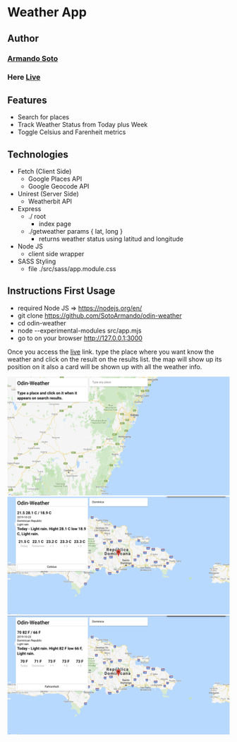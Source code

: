 # Weather App
## Author 
### [Armando Soto](https://github.com/SotoArmando)
### Here [Live](heroku.com)


## Features
  - Search for places
  - Track Weather Status from Today plus Week
  - Toggle Celsius and Farenheit metrics
  
## Technologies
  - Fetch (Client Side)
    - Google Places API
    - Google Geocode API
  - Unirest (Server Side)
    - Weatherbit API
  - Express
    - ./ root
        - index page
    - ./getweather params { lat, long } 
        - returns weather status using latitud and longitude
  - Node JS
     - client side wrapper
  - SASS Styling 
    - file ./src/sass/app.module.css
  
## Instructions First Usage

  - required Node JS =>  https://nodejs.org/en/
  - git clone https://github.com/SotoArmando/odin-weather
  - cd odin-weather
  - node --experimental-modules src/app.mjs
  - go to on your browser http://127.0.0.1:3000

Once you access the [live](heroku.com) link. type the place where you want know the weather and click on the result on the results list. the map will show up its position on it also a card will be shown up with all the weather info.

![Alt text](doc/png1.png?raw=true "Screenshot 1")
![Alt text](doc/png2.png?raw=true "Screenshot 2")
![Alt text](doc/png3.png?raw=true "Screenshot 3")

